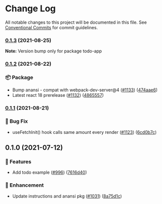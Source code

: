 # Change Log

All notable changes to this project will be documented in this file.
See [Conventional Commits](https://conventionalcommits.org) for commit guidelines.

### [0.1.3](https://github.com/coinbase/rest-hooks/compare/todo-app@0.1.2...todo-app@0.1.3) (2021-08-25)

**Note:** Version bump only for package todo-app





### [0.1.2](https://github.com/coinbase/rest-hooks/compare/todo-app@0.1.1...todo-app@0.1.2) (2021-08-22)


### 📦 Package

* Bump anansi - compat with webpack-dev-server@4 ([#1133](https://github.com/coinbase/rest-hooks/issues/1133)) ([474aae6](https://github.com/coinbase/rest-hooks/commit/474aae607351f045b1284ba7f1d7c80a08933314))
* Latest react 18 prerelease ([#1132](https://github.com/coinbase/rest-hooks/issues/1132)) ([4865557](https://github.com/coinbase/rest-hooks/commit/48655577418e68803873734f77b95c36fbf216ad))



### [0.1.1](https://github.com/coinbase/rest-hooks/compare/todo-app@0.1.0...todo-app@0.1.1) (2021-08-21)


### 🐛 Bug Fix

* useFetchInit() hook calls same amount every render ([#1123](https://github.com/coinbase/rest-hooks/issues/1123)) ([6cd0b7c](https://github.com/coinbase/rest-hooks/commit/6cd0b7cc57de59b5f394942dfa9a3a08d9f2e912))



## 0.1.0 (2021-07-12)


### 🚀 Features

* Add todo example ([#996](https://github.com/coinbase/rest-hooks/issues/996)) ([7616d40](https://github.com/coinbase/rest-hooks/commit/7616d40a07d881b7b938ecbc19dc29e3cae91348))


### 💅 Enhancement

* Update instructions and anansi pkg ([#1031](https://github.com/coinbase/rest-hooks/issues/1031)) ([8a75d1c](https://github.com/coinbase/rest-hooks/commit/8a75d1ca8417e75e810195f70dbd33e536136f66))
